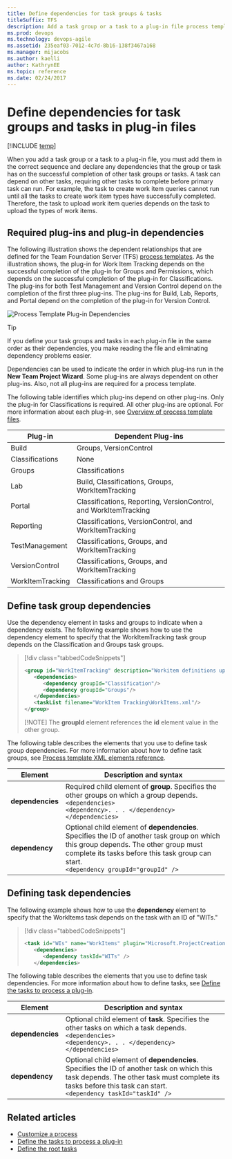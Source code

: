 ```yaml
---
title: Define dependencies for task groups & tasks 
titleSuffix: TFS
description: Add a task group or a task to a plug-in file process template to declare dependencies in Team Foundation Server  
ms.prod: devops
ms.technology: devops-agile
ms.assetid: 235eaf03-7012-4c7d-8b16-138f3467a168
ms.manager: mijacobs
ms.author: kaelli
author: KathrynEE
ms.topic: reference
ms.date: 02/24/2017
---
```



# Define dependencies for task groups and tasks in plug-in files

[!INCLUDE [temp](../../_shared/customization-phase-0-and-1-plus-version-header.md)]


When you add a task group or a task to a plug-in file, you must add them in the correct sequence and declare any dependencies that the group or task has on the successful completion of other task groups or tasks. A task can depend on other tasks, requiring other tasks to complete before primary task can run. For example, the task to create work item queries cannot run until all the tasks to create work item types have successfully completed. Therefore, the task to upload work item queries depends on the task to upload the types of work items.  
  
<a name="required"></a> 
##  Required plug-ins and plug-in dependencies  

The following illustration shows the dependent relationships that are defined for the Team Foundation Server (TFS) [process templates](../../boards/work-items/guidance/choose-process.md). As the illustration shows, the plug-in for Work Item Tracking depends on the successful completion of the plug-in for Groups and Permissions, which depends on the successful completion of the plug-in for Classifications. The plug-ins for both Test Management and Version Control depend on the completion of the first three plug-ins. The plug-ins for Build, Lab, Reports, and Portal depend on the completion of the plug-in for Version Control.  
  
 ![Process Template Plug&#45;in Dependencies](_img/tfs_pt_dependencies.png "TFS_PT_Dependencies")  
  
> [!TIP]  
>  If you define your task groups and tasks in each plug-in file in the same order as their dependencies, you make reading the file and eliminating dependency problems easier.  
  
Dependencies can be used to indicate the order in which plug-ins run in the **New Team Project Wizard**. Some plug-ins are always dependent on other plug-ins. Also, not all plug-ins are required for a process template.  
  
The following table identifies which plug-ins depend on other plug-ins. Only the plug-in for Classifications is required. All other plug-ins are optional. For more information about each plug-in, see [Overview of process template files](overview-process-template-files.md).  
  
|**Plug-in**|**Dependent Plug-ins**|  
|------------------|-----------------------------|  
|Build|Groups, VersionControl|  
|Classifications|None|  
|Groups|Classifications|  
|Lab|Build, Classifications, Groups, WorkItemTracking|  
|Portal|Classifications, Reporting, VersionControl, and WorkItemTracking|  
|Reporting|Classifications, VersionControl, and WorkItemTracking|  
|TestManagement|Classifications, Groups, and WorkItemTracking|  
|VersionControl|Classifications, Groups, and WorkItemTracking|  
|WorkItemTracking|Classifications and Groups|  
  
<a name="task_group"></a> 
## Define task group dependencies  
 Use the dependency element in tasks and groups to indicate when a dependency exists. The following example shows how to use the dependency element to specify that the WorkItemTracking task group depends on the Classification and Groups task groups.  
  
> [!div class="tabbedCodeSnippets"]
> ```XML
> <group id="WorkItemTracking" description="Workitem definitions uploading." completionMessage="Workitem definitions uploaded.">  
>    <dependencies>
>       <dependency groupId="Classification"/>
>       <dependency groupId="Groups"/>
>    </dependencies>  
>    <taskList filename="WorkItem Tracking\WorkItems.xml"/>  
> </group>  
> ```  
> 
> [!NOTE]
>  The **groupId** element references the **id** element value in the other group.  
  
The following table describes the elements that you use to define task group dependencies. For more information about how to define task groups, see [Process template XML elements reference](process-template-xml-elements-reference.md).  
  
|Element| Description and syntax|  
|-------------|-----------------|  
|**dependencies**|Required child element of **group**. Specifies the other groups on which a group depends.<br />`<dependencies>`<br />      `<dependency>. . . </dependency>`<br />`</dependencies>`|  
|**dependency**|Optional child element of **dependencies**. Specifies the ID of another task group on which this group depends. The other group must complete its tasks before this task group can start.<br /> `<dependency groupId="groupId" />`| 
  
<a name="task"></a> 
##  Defining task dependencies  
 The following example shows how to use the **dependency** element to specify that the WorkItems task depends on the task with an ID of "WITs."  
  
> [!div class="tabbedCodeSnippets"]
> ```XML  
> <task id="WIs" name="WorkItems" plugin="Microsoft.ProjectCreationWizard.WorkItemTracking" completionMessage="Work items uploaded"  completionDescription="Processing the actual work items used by work item tracking">  
>    <dependencies>
>       <dependency taskId="WITs" />
>    </dependencies>  
> ```  
  
 The following table describes the elements that you use to define task dependencies. For more information about how to define tasks, see [Define the tasks to process a plug-in](define-tasks-to-process-a-plug-in.md).  
  
|Element|Description and syntax| 
|-------------|------------| 
|**dependencies**|Optional child element of **task**. Specifies the other tasks on which a task depends.<br /> `<dependencies>`<br />      `<dependency>. . . </dependency>`<br />`</dependencies>`|  
|**dependency**|Optional child element of **dependencies**. Specifies the ID of another task on which this task depends. The other task must complete its tasks before this task can start.<br />`<dependency taskId="taskId" />`| 
  
## Related articles 
-  [Customize a process](customize-process.md)   
-  [Define the tasks to process a plug-in](define-tasks-to-process-a-plug-in.md)   
-  [Define the root tasks](define-root-tasks-process-template-plug-in.md)